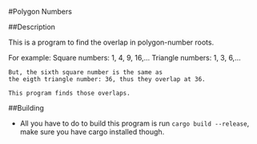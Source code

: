 #Polygon Numbers

##Description

This is a program to find the overlap in polygon-number roots.

For example:
	Square numbers: 1, 4, 9, 16,...
	Triangle numbers: 1, 3, 6,...

	But, the sixth square number is the same as 
	the eigth triangle number: 36, thus they overlap at 36.

	This program finds those overlaps.

##Building

* All you have to do to build this program is run `cargo build --release`, make sure you have cargo installed though.
